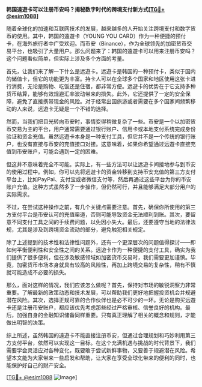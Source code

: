 **韩国遠遊卡可以注册币安吗？揭秘数字时代的跨境支付新方式[[TG💪+ @esim1088](https://t.me/s/esim1088)]**

随着全球化的加速和互联网技术的发展，越来越多的人开始关注跨境支付和数字货币的使用。其中，韩国的遠遊卡（YOUNG YOU CARD）作为一种便捷的预付卡，在海外旅行者中广受欢迎。而币安（Binance），作为全球领先的加密货币交易平台，也吸引了大量用户。那么问题来了：韩国的遠遊卡可以用来注册币安吗？这个问题看似简单，但实际上涉及多个方面的考量。

首先，让我们来了解一下什么是远遊卡。远遊卡是韩国的一种预付卡，类似于国内的储值卡，但它的功能更为丰富。持卡人可以在全球多个国家和地区使用这张卡进行消费，无论是购物、吃饭还是住宿，都非常方便。远遊卡的优势在于它支持多种货币结算，能够有效规避汇率波动带来的损失。此外，它还提供了一定的安全保障，避免了直接携带现金的风险。对于经常出国旅游或者需要在多个国家间频繁移动的人来说，远遊卡无疑是一个不错的选择。

然而，当我们把目光转向币安时，事情变得稍微复杂了一些。币安是一个以加密货币交易为主的平台，用户通常需要通过银行账户、信用卡或本地支付系统完成身份验证和资金充值。虽然远遊卡本身是一种支付工具，但它并不是一个传统的银行账户，也没有直接与币安的充值接口对接。这意味着，如果你希望通过远遊卡直接充值到币安账户，可能会遇到一定的困难。

但这并不意味着完全不可能。实际上，有一些方法可以让远遊卡间接地参与到币安的使用过程中。例如，你可以先将远遊卡的资金转移到支持币安充值的第三方支付平台上，比如PayPal、支付宝或者微信支付等，然后再通过这些平台为你的币安账户充值。这种方式虽然多了一步操作，但仍然可行，并且能够满足大部分用户的实际需求。

不过，在尝试这种操作之前，有几个关键点需要注意。首先，确保你所使用的第三方支付平台是币安认可的充值渠道，否则可能导致资金无法顺利到账。其次，要留意不同支付工具之间的手续费问题，以免因小失大。最后，还要遵守当地的法律法规，尤其是涉及到跨境资金流动的部分，避免触犯相关规定。

除了上述提到的技术性和法律性问题外，还有一个更深层次的问题值得探讨——即如何平衡便利性和安全性之间的关系。远遊卡作为一种便捷的支付工具，确实为我们提供了很多便利，但在涉及敏感领域如加密货币交易时，我们需要更加谨慎。毕竟，加密货币市场本身就具有较高的风险性，再加上跨境交易的复杂性，稍有不慎就可能造成不必要的损失。

那么，面对这样的情况，我们应该怎么做呢？首先，保持对市场的敏锐洞察力非常重要。了解最新的政策动态和技术发展，可以帮助我们更好地把握投资机会并规避潜在风险。其次，选择正规可靠的合作伙伴也是必不可少的一环。无论是购买远遊卡还是注册币安账户，都应该优先考虑那些经过严格审核、信誉良好的机构。最后，加强自身的金融知识储备同样重要。只有真正理解了相关的概念和规则，才能做出明智的决策。

综上所述，虽然韩国的遠遊卡不能直接注册币安，但通过合理规划和巧妙利用第三方支付平台，依然可以实现这一目标。在这个充满机遇与挑战的时代背景下，我们需要学会灵活应对各种变化，既要敢于尝试新鲜事物，又要善于规避潜在风险。希望本文能为大家带来一些启发和帮助，让大家在享受全球化带来的便利的同时，也能保护好自己的财产安全。

[[TG💪+ @esim1088](https://t.me/s/esim1088) ![Image](https://i.postimg.cc/4NQfJmqS/Snipaste-2025-05-13-00-14-12.png)]